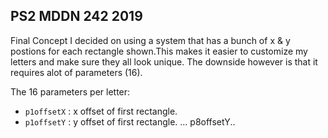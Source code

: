 ## PS2 MDDN 242 2019

Final Concept 
I decided on using a system that has a bunch of x & y postions for each rectangle shown.This makes it easier to customize my letters and make sure they all look unique. The downside however is that it requires alot of parameters (16).

The 16 parameters per letter:
  * `p1offsetX` : x offset of first rectangle.
  * `p1offsetY` : y offset of first rectangle.
  ... p8offsetY..


